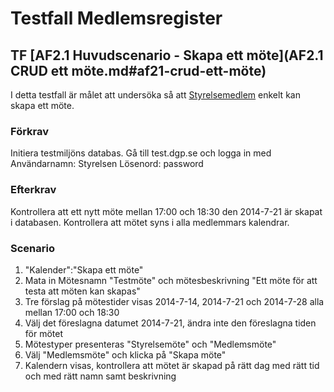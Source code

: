 # Testfall Medlemsregister
## TF [AF2.1 Huvudscenario - Skapa ett möte](AF2.1 CRUD ett möte.md#af21-crud-ett-möte)
I detta testfall är målet att undersöka så att [Styrelsemedlem](kravspecifikation.md#styrelsemedlem) enkelt kan skapa ett möte.

### Förkrav
Initiera testmiljöns databas. Gå till test.dgp.se och logga in med Användarnamn: Styrelsen Lösenord: password

### Efterkrav
Kontrollera att ett nytt möte mellan 17:00 och 18:30 den 2014-7-21 är skapat i databasen. Kontrollera att mötet syns i alla medlemmars kalendrar.

### Scenario
1. "Kalender":"Skapa ett möte"
2. Mata in Mötesnamn "Testmöte" och mötesbeskrivning "Ett möte för att testa att möten kan skapas"
3. Tre förslag på mötestider visas 2014-7-14, 2014-7-21 och 2014-7-28 alla mellan 17:00 och 18:30
4. Välj det föreslagna datumet 2014-7-21, ändra inte den föreslagna tiden för mötet
5. Mötestyper presenteras "Styrelsemöte" och "Medlemsmöte"
6. Välj "Medlemsmöte" och klicka på "Skapa möte"
7. Kalendern visas, kontrollera att mötet är skapad på rätt dag med rätt tid och med rätt namn samt beskrivning
